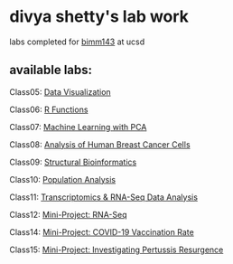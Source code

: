 # divya shetty's lab work
labs completed for [bimm143](https://bioboot.github.io/bimm143_W22/) at ucsd

## available labs:

Class05: [Data Visualization](https://github.com/dxn-sh/bimm143/blob/main/class05/class05.pdf) 

Class06: [R Functions](https://github.com/dxn-sh/bimm143/blob/main/class06/class06.pdf) 

Class07: [Machine Learning with PCA](https://github.com/dxn-sh/bimm143/blob/main/class07/class07.pdf) 

Class08: [Analysis of Human Breast Cancer Cells](https://github.com/dxn-sh/bimm143/blob/main/class08/class08.pdf) 

Class09: [Structural Bioinformatics](https://github.com/dxn-sh/bimm143/blob/main/class09/class09.pdf) 

Class10: [Population Analysis](https://github.com/dxn-sh/bimm143/blob/main/class10/boxplot.pdf) 

Class11: [Transcriptomics & RNA-Seq Data Analysis](https://github.com/dxn-sh/bimm143/blob/main/class11/class11.pdf) 

Class12: [Mini-Project: RNA-Seq](https://github.com/dxn-sh/bimm143/blob/main/class12/class12.pdf) 

Class14: [Mini-Project: COVID-19 Vaccination Rate](https://github.com/dxn-sh/bimm143/blob/main/class14/class14.pdf) 

Class15: [Mini-Project: Investigating Pertussis Resurgence](https://github.com/dxn-sh/bimm143/blob/main/class15/class15.pdf) 
